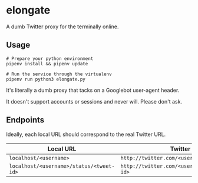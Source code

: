 # elongate

A dumb Twitter proxy for the terminally online.

## Usage

```
# Prepare your python environment
pipenv install && pipenv update

# Run the service through the virtualenv
pipenv run python3 elongate.py
```

It's literally a dumb proxy that tacks on a Googlebot user-agent header.

It doesn't support accounts or sessions and never will. Please don't ask.

## Endpoints

Ideally, each local URL should correspond to the real Twitter URL.

| Local URL                                | Twitter URL                     |
| ---------------------------------------  | ------------------------------- |
| `localhost/<username>`                   | `http://twitter.com/<username>`                   |
| `localhost/<username>/status/<tweet-id>` | `http://twitter.com/<username>/status/<tweet-id>` |
